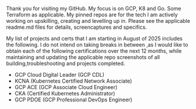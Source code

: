 Thank you for visiting my GitHub. My focus is on GCP, K8 and Go. Some Terraform as applicable. My pinned repos are for the tech I am actively working on upskilling, creating and levelling up in. Please see the applicable readme.md files for details, screencaptures and specifics. 

My list of projects and certs that I am starting in August of 2025 includes the following. I do not intend on taking breaks in between ,as I would like to obtain each of the following certifications over the next 12 months, while maintaining and updating the applicable repo screenshots of all building,troubleshooting and projects completed.

- GCP Cloud Digital Leader (GCP CDL)
- KCNA (Kubernetes Certified Network Associate)
- GCP ACE (GCP Associate Cloud Engineer)
- CKA (Certified Kubernetes Administrator)
- GCP PDOE (GCP Professional DevOps Engineer)
